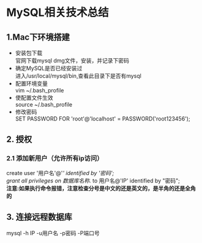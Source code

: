 # MySQL相关技术总结
## 1.Mac下环境搭建
+ 安装包下载  
官网下载mysql dmg文件，安装，并记录下密码
+ 确定MySQL是否已经安装过  
进入/usr/local/mysql/bin,查看此目录下是否有mysql
+ 配置环境变量  
vim ~/.bash_profile
+ 使配置文件生效  
source ~/.bash_profile
+ 修改密码  
SET PASSWORD FOR 'root'@'localhost' = PASSWORD('root123456');

## 2. 授权
### 2.1 添加新用户（允许所有ip访问）
create user '用户名'@'*' identified by '密码';  
grant all privileges on  数据库名称.* to 用户名@'IP' identified by "密码";  
**注意:如果执行命令报错，注意检查分号是中文的还是英文的，是半角的还是全角的**

## 3. 连接远程数据库
mysql -h IP -u用户名 -p密码 -P端口号